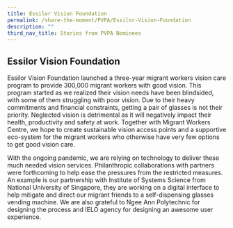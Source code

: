 ```yaml
---
title: Essilor Vision Foundation
permalink: /share-the-moment/PVPA/Essilor-Vision-Foundation
description: ""
third_nav_title: Stories from PVPA Nominees
---
```

## Essilor Vision Foundation

Essilor Vision Foundation launched a three-year migrant workers vision care program to provide 300,000 migrant workers with good vision. This program started as we realized their vision needs have been blindsided, with some of them struggling with poor vision. Due to their heavy commitments and financial constraints, getting a pair of glasses is not their priority. Neglected vision is detrimental as it will negatively impact their health, productivity and safety at work. Together with Migrant Workers Centre, we hope to create sustainable vision access points and a supportive eco-system for the migrant workers who otherwise have very few options to get good vision care. 

With the ongoing pandemic, we are relying on technology to deliver these much needed vision services. Philanthropic collaborations with partners were forthcoming to help ease the pressures from the restricted measures. An example is our partnership with Institute of Systems Science from National University of Singapore, they are working on a digital interface to help mitigate and direct our migrant friends to a self-dispensing glasses vending machine. We are also grateful to Ngee Ann Polytechnic for designing the process and IELO agency for designing an awesome user experience.